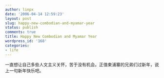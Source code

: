 ```yaml
---
author: linpx
date: '2006-04-14 12:59:23'
layout: post
slug: happy-new-combodian-and-myamar-year
status: publish
comments: true
title: Happy New Combodian and Myamar Year
wordpress_id: '168'
categories:
- life
---
```


一直想让自己多些人文主义关怀，苦于没有机会。正值柬浦寨的兄弟们过新年，说上一句新年快乐吧。

